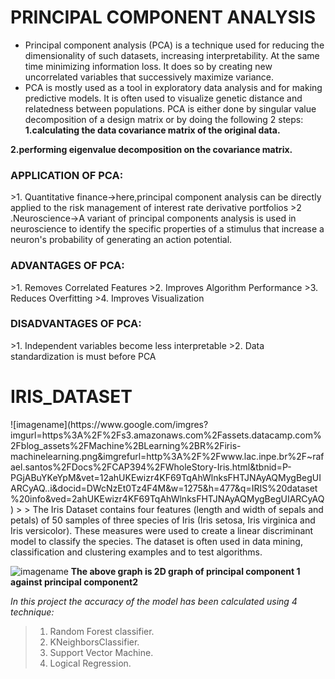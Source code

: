 <h1>PRINCIPAL COMPONENT ANALYSIS</h1>

* Principal component analysis (PCA) is a technique used for reducing the dimensionality of such datasets, increasing interpretability. At the same time minimizing information loss. It does so by creating new uncorrelated variables that successively maximize variance.
* PCA is mostly used as a tool in exploratory data analysis and for making predictive models. It is often used to visualize genetic distance and relatedness between populations. PCA is either done by singular value decomposition of a design matrix or by doing the following 2 steps:
**1.calculating the data covariance matrix of the original data.**

**2.performing eigenvalue decomposition on the covariance matrix.**

<h3>APPLICATION OF PCA:</h3>
>1. Quantitative finance->here,principal component analysis can be directly applied to the risk management of interest rate derivative portfolios
>2 .Neuroscience->A variant of principal components analysis is used in neuroscience to identify the specific properties of a stimulus that increase a neuron's probability of generating an action potential.

<h3>ADVANTAGES OF PCA:</h3>     
>1. Removes Correlated Features
>2. Improves Algorithm Performance 
>3. Reduces Overfitting
>4. Improves Visualization
<h3>DISADVANTAGES OF PCA:</h3>  
>1. Independent variables become less interpretable
>2. Data standardization is must before PCA 

<h1>IRIS_DATASET</H1>
![imagename](https://www.google.com/imgres?imgurl=https%3A%2F%2Fs3.amazonaws.com%2Fassets.datacamp.com%2Fblog_assets%2FMachine%2BLearning%2BR%2Firis-machinelearning.png&imgrefurl=http%3A%2F%2Fwww.lac.inpe.br%2F~rafael.santos%2FDocs%2FCAP394%2FWholeStory-Iris.html&tbnid=P-PGjABuYKeYpM&vet=12ahUKEwizr4KF69TqAhWlnksFHTJNAyAQMygBegUIARCyAQ..i&docid=DWcNzEt0Tz4F4M&w=1275&h=477&q=IRIS%20dataset%20info&ved=2ahUKEwizr4KF69TqAhWlnksFHTJNAyAQMygBegUIARCyAQ)
> > The Iris Dataset contains four features (length and width of sepals and petals) of 50 samples of three species of Iris (Iris setosa, Iris virginica and Iris versicolor). These measures were used to create a linear discriminant model to classify the species. The dataset is often used in data mining, classification and clustering examples and to test algorithms.

![imagename](https://miro.medium.com/max/2186/1*duZ0MeNS6vfc35XtYr88Bg.png)
**The above graph is 2D graph of principal component 1 against principal component2**

 _In this project the accuracy of the model has been calculated using 4 technique:_
 >1. Random Forest classifier.
 >2. KNeighborsClassifier.
 >3. Support Vector Machine.
 >4. Logical Regression.
